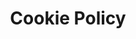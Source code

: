 ---
layout: policies
title: Cookie Policy
permalink: /en/cookies-policy
description: Summit Advisors uses cookies to enhance your experience on our website and protect your privacy.
language: en
ref: cookies
redirect_from: 
    - /en/cookie-policy
---